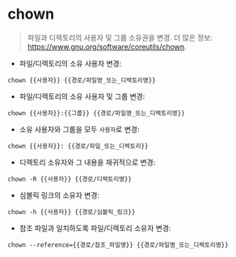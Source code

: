 # chown

> 파일과 디렉토리의 사용자 및 그룹 소유권을 변경.
> 더 많은 정보: <https://www.gnu.org/software/coreutils/chown>.

- 파일/디렉토리의 소유 사용자 변경:

`chown {{사용자}} {{경로/파일명_또는_디렉토리명}}`

- 파일/디렉토리의 소유 사용자 및 그룹 변경:

`chown {{사용자}}:{{그룹}} {{경로/파일명_또는_디렉토리명}}`

- 소유 사용자와 그룹을 모두 `사용자`로 변경:

`chown {{사용자}}: {{경로/파일_또는_디렉토리}}`

- 디렉토리 소유자와 그 내용을 재귀적으로 변경:

`chown -R {{사용자}} {{경로/디렉토리명}}`

- 심볼릭 링크의 소유자 변경:

`chown -h {{사용자}} {{경로/심볼릭_링크}}`

- 참조 파일과 일치하도록 파일/디렉토리 소유자 변경:

`chown --reference={{경로/참조_파일명}} {{경로/파일명_또는_디렉토리명}}`
